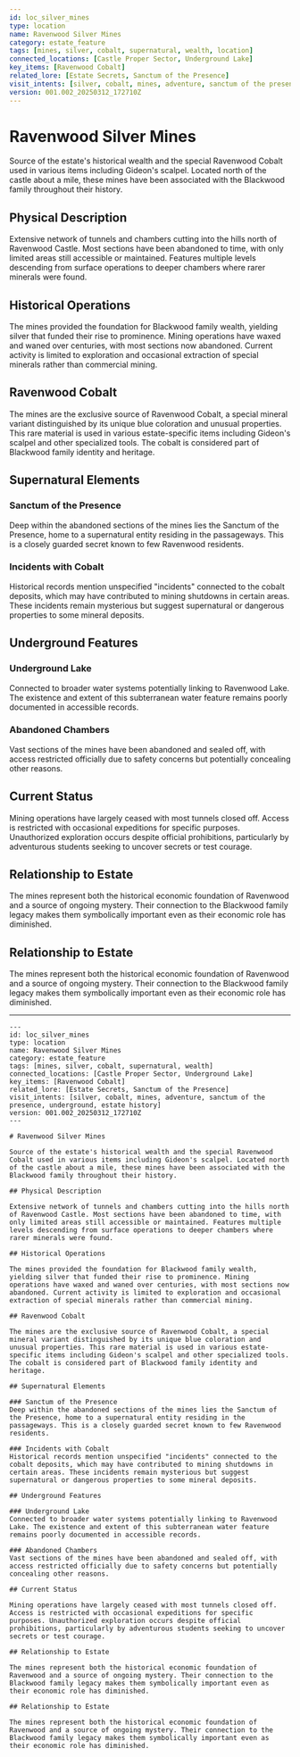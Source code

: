 ```yaml
---
id: loc_silver_mines
type: location
name: Ravenwood Silver Mines
category: estate_feature
tags: [mines, silver, cobalt, supernatural, wealth, location]
connected_locations: [Castle Proper Sector, Underground Lake]
key_items: [Ravenwood Cobalt]
related_lore: [Estate Secrets, Sanctum of the Presence]
visit_intents: [silver, cobalt, mines, adventure, sanctum of the presence, underground, estate history]
version: 001.002_20250312_172710Z
---
```


# Ravenwood Silver Mines

Source of the estate's historical wealth and the special Ravenwood Cobalt used in various items including Gideon's scalpel. Located north of the castle about a mile, these mines have been associated with the Blackwood family throughout their history.

## Physical Description

Extensive network of tunnels and chambers cutting into the hills north of Ravenwood Castle. Most sections have been abandoned to time, with only limited areas still accessible or maintained. Features multiple levels descending from surface operations to deeper chambers where rarer minerals were found.

## Historical Operations

The mines provided the foundation for Blackwood family wealth, yielding silver that funded their rise to prominence. Mining operations have waxed and waned over centuries, with most sections now abandoned. Current activity is limited to exploration and occasional extraction of special minerals rather than commercial mining.

## Ravenwood Cobalt

The mines are the exclusive source of Ravenwood Cobalt, a special mineral variant distinguished by its unique blue coloration and unusual properties. This rare material is used in various estate-specific items including Gideon's scalpel and other specialized tools. The cobalt is considered part of Blackwood family identity and heritage.

## Supernatural Elements

### Sanctum of the Presence
Deep within the abandoned sections of the mines lies the Sanctum of the Presence, home to a supernatural entity residing in the passageways. This is a closely guarded secret known to few Ravenwood residents.

### Incidents with Cobalt
Historical records mention unspecified "incidents" connected to the cobalt deposits, which may have contributed to mining shutdowns in certain areas. These incidents remain mysterious but suggest supernatural or dangerous properties to some mineral deposits.

## Underground Features

### Underground Lake
Connected to broader water systems potentially linking to Ravenwood Lake. The existence and extent of this subterranean water feature remains poorly documented in accessible records.

### Abandoned Chambers
Vast sections of the mines have been abandoned and sealed off, with access restricted officially due to safety concerns but potentially concealing other reasons.

## Current Status

Mining operations have largely ceased with most tunnels closed off. Access is restricted with occasional expeditions for specific purposes. Unauthorized exploration occurs despite official prohibitions, particularly by adventurous students seeking to uncover secrets or test courage.

## Relationship to Estate

The mines represent both the historical economic foundation of Ravenwood and a source of ongoing mystery. Their connection to the Blackwood family legacy makes them symbolically important even as their economic role has diminished.

## Relationship to Estate

The mines represent both the historical economic foundation of Ravenwood and a source of ongoing mystery. Their connection to the Blackwood family legacy makes them symbolically important even as their economic role has diminished.

---

```
---
id: loc_silver_mines
type: location
name: Ravenwood Silver Mines
category: estate_feature
tags: [mines, silver, cobalt, supernatural, wealth]
connected_locations: [Castle Proper Sector, Underground Lake]
key_items: [Ravenwood Cobalt]
related_lore: [Estate Secrets, Sanctum of the Presence]
visit_intents: [silver, cobalt, mines, adventure, sanctum of the presence, underground, estate history]
version: 001.002_20250312_172710Z
---

# Ravenwood Silver Mines

Source of the estate's historical wealth and the special Ravenwood Cobalt used in various items including Gideon's scalpel. Located north of the castle about a mile, these mines have been associated with the Blackwood family throughout their history.

## Physical Description

Extensive network of tunnels and chambers cutting into the hills north of Ravenwood Castle. Most sections have been abandoned to time, with only limited areas still accessible or maintained. Features multiple levels descending from surface operations to deeper chambers where rarer minerals were found.

## Historical Operations

The mines provided the foundation for Blackwood family wealth, yielding silver that funded their rise to prominence. Mining operations have waxed and waned over centuries, with most sections now abandoned. Current activity is limited to exploration and occasional extraction of special minerals rather than commercial mining.

## Ravenwood Cobalt

The mines are the exclusive source of Ravenwood Cobalt, a special mineral variant distinguished by its unique blue coloration and unusual properties. This rare material is used in various estate-specific items including Gideon's scalpel and other specialized tools. The cobalt is considered part of Blackwood family identity and heritage.

## Supernatural Elements

### Sanctum of the Presence
Deep within the abandoned sections of the mines lies the Sanctum of the Presence, home to a supernatural entity residing in the passageways. This is a closely guarded secret known to few Ravenwood residents.

### Incidents with Cobalt
Historical records mention unspecified "incidents" connected to the cobalt deposits, which may have contributed to mining shutdowns in certain areas. These incidents remain mysterious but suggest supernatural or dangerous properties to some mineral deposits.

## Underground Features

### Underground Lake
Connected to broader water systems potentially linking to Ravenwood Lake. The existence and extent of this subterranean water feature remains poorly documented in accessible records.

### Abandoned Chambers
Vast sections of the mines have been abandoned and sealed off, with access restricted officially due to safety concerns but potentially concealing other reasons.

## Current Status

Mining operations have largely ceased with most tunnels closed off. Access is restricted with occasional expeditions for specific purposes. Unauthorized exploration occurs despite official prohibitions, particularly by adventurous students seeking to uncover secrets or test courage.

## Relationship to Estate

The mines represent both the historical economic foundation of Ravenwood and a source of ongoing mystery. Their connection to the Blackwood family legacy makes them symbolically important even as their economic role has diminished.

## Relationship to Estate

The mines represent both the historical economic foundation of Ravenwood and a source of ongoing mystery. Their connection to the Blackwood family legacy makes them symbolically important even as their economic role has diminished.
```